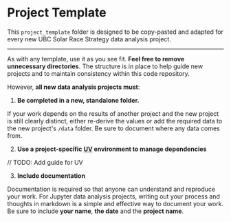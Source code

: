 # Project Template

This `project_template` folder is designed to be copy-pasted and adapted for every new UBC Solar Race Strategy data analysis project.

---

As with any template, use it as you see fit. **Feel free to remove unnecessary directories**.
The structure is in place to help guide new projects and to maintain consistency within this code repository.

However, **all new data analysis projects must**:



1. **Be completed in a new, standalone folder.**

If your work depends on the results of another project and the new project is still clearly distinct, either re-derive the values or add the required data to the new project's `/data` folder. Be sure to document where any data comes from.

2. **Use a project-specific [UV](https://docs.astral.sh/uv/) environment to manage dependencies**

// TODO: Add guide for UV

3. **Include documentation**

Documentation is required so that anyone can understand and reproduce your work. For Jupyter data analysis projects, writing out your process and thoughts in markdown is a simple and effective way to document your work. Be sure to include **your name**, **the date** and the **project name**.